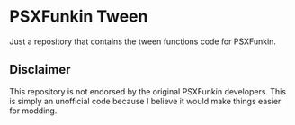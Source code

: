 # PSXFunkin Tween
Just a repository that contains the tween functions code for PSXFunkin.

## Disclaimer
This repository is not endorsed by the original PSXFunkin developers. This is simply an unofficial code because I believe it would make things easier for modding.
